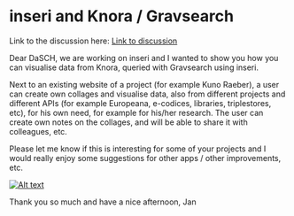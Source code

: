inseri and Knora / Gravsearch
=====================

Link to the discussion here: 
[Link to discussion](https://discuss.dasch.swiss/t/inseri-and-knora-gravsearch/122)

Dear DaSCH,
we are working on inseri and I wanted to show you how you can visualise data from Knora, queried with Gravsearch using inseri.

Next to an existing website of a project (for example Kuno Raeber), a user can create own collages and visualise data, also from different projects and different APIs (for example Europeana, e-codices, libraries, triplestores, etc), for his own need, for example for his/her research. The user can create own notes on the collages, and will be able to share it with colleagues, etc.

Please let me know if this is interesting for some of your projects and I would really enjoy some suggestions for other apps / other improvements, etc.

[![Alt text](https://img.youtube.com/vi/rkv9_julOxo/0.jpg)](https://www.youtube.com/watch?v=rkv9_julOxo)

Thank you so much and have a nice afternoon,
Jan